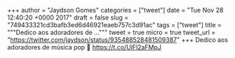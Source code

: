 
+++
author = "Jaydson Gomes"
categories = ["tweet"]
date = "Tue Nov 28 12:40:20 +0000 2017"
draft = false
slug = "749433321cd3bafb3ed6d46921eaeb757c3d91ac"
tags = ["tweet"]
title = """Dedico aos adoradores de ..."""
tweet = true
micro = true
tweet_url = "https://twitter.com/jaydson/status/935488528481509387"
+++
Dedico aos adoradores de música pop 💩 https://t.co/UlFl2aFMpJ
